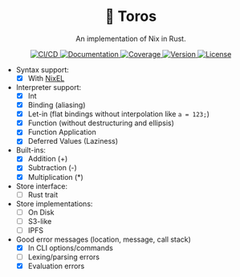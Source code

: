<!--
SPDX-FileCopyrightText: 2022 Kevin Amado <kamadorueda@gmail.com>

SPDX-License-Identifier: AGPL-3.0-only
-->

<h1 align="center">🐂 Toros</h2>

<p align="center">An implementation of Nix in Rust.</p>

<p align="center">
  <a href="https://buildkite.com/kamadorueda/toros">
    <img
      alt="CI/CD"
      src="https://badge.buildkite.com/e6a10842c4ea84190bee67360062b18a7e0c548f66ed0886a6.svg?branch=main"
    >
    </img>
  </a>
  <a href="https://docs.rs/toros">
    <img
      alt="Documentation"
      src="https://img.shields.io/docsrs/toros?color=brightgreen"
    >
    </img>
  </a>
  <a href="https://coveralls.io/github/kamadorueda/toros?branch=main">
    <img
      alt="Coverage"
      src="https://coveralls.io/repos/github/kamadorueda/toros/badge.svg?branch=main"
    >
    </img>
  </a>
  <a href="https://crates.io/crates/toros">
    <img
      alt="Version"
      src="https://img.shields.io/crates/v/toros?color=brightgreen"
    >
    </img>
  </a>
  <a href="https://spdx.org/licenses/AGPL-3.0-only.html">
    <img
      alt="License"
      src="https://img.shields.io/crates/l/toros?color=brightgreen"
    >
    </img>
  </a>

</p>

- Syntax support:
  - [x] With [NixEL](https://github.com/kamadorueda/nixel)
- Interpreter support:
  - [x] Int
  - [x] Binding (aliasing)
  - [x] Let-in
        (flat bindings without interpolation like `a = 123;`)
  - [x] Function (without destructuring and ellipsis)
  - [x] Function Application
  - [x] Deferred Values (Laziness)
- Built-ins:
  - [x] Addition (+)
  - [x] Subtraction (-)
  - [x] Multiplication (*)
- Store interface:
  - [ ] Rust trait
- Store implementations:
  - [ ] On Disk
  - [ ] S3-like
  - [ ] IPFS
- Good error messages (location, message, call stack)
  - [x] In CLI options/commands
  - [ ] Lexing/parsing errors
  - [x] Evaluation errors
